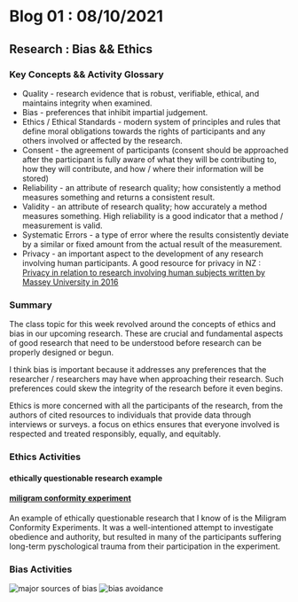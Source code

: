# Blog 01 : 08/10/2021

## Research : Bias && Ethics

### Key Concepts && Activity Glossary

- Quality - research evidence that is robust, verifiable, ethical, and maintains integrity when examined.
- Bias - preferences that inhibit impartial judgement.
- Ethics / Ethical Standards - modern system of principles and rules that define moral obligations towards the rights of participants and any others involved or affected by the research.
- Consent - the agreement of participants (consent should be approached after the participant is fully aware of what they will be contributing to, how they will contribute, and how / where their information will be stored)
- Reliability - an attribute of research quality; how consistently a method measures something and returns a consistent result.
- Validity - an attribute of research quality; how accurately a method measures something. High reliability is a good indicator that a method / measurement is valid.
- Systematic Errors - a type of error where the results consistently deviate by a similar or fixed amount from the actual result of the measurement.
- Privacy - an important aspect to the development of any research involving human participants. A good resource for privacy in NZ : [Privacy in relation to research involving human subjects written by Massey University in  2016](https://planning.massey.ac.nz/massey/fms/Human%20Ethics/Documents/Ethics%20Notes%20-%20Privacy.pdf?34411827091FA7A05B5B56F33C9CEA3E)

### Summary

The class topic for this week revolved around the concepts of ethics and bias in our upcoming research. These are crucial and fundamental aspects of good research that need to be understood before research can be properly designed or begun. 

I think bias is important because it addresses any preferences that the researcher / researchers may have when approaching their research. Such preferences could skew the integrity of the research before it even begins.

Ethics is more concerned with all the participants of the research, from the authors of cited resources to individuals that provide data through interviews or surveys. a focus on ethics ensures that everyone involved is respected and treated responsibly, equally, and equitably. 


### Ethics Activities

#### ethically questionable research example 
#### [miligram conformity experiment](https://en.wikipedia.org/wiki/Milgram_experiment)
An example of ethically questionable research that I know of is the Miligram Conformity Experiments. It was a well-intentioned attempt to investigate obedience and authority, but resulted in many of the participants suffering long-term pyschological trauma from their participation in the experiment. 

### Bias Activities
![major sources of bias](https://www.ncbi.nlm.nih.gov/pmc/articles/PMC2917255/bin/nihms-198809-f0001.jpg)
![bias avoidance](https://www.ncbi.nlm.nih.gov/corehtml/pmc/pmcgifs/wm-hhspa.gif)
